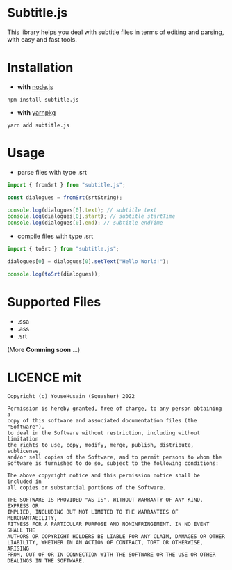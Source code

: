 # Subtitle.js
This library helps you deal with subtitle files in terms of editing and parsing, with easy and fast tools.

# Installation
- **with** [node.js](https://nodejs.org)
```sh-session
npm install subtitle.js
```
- **with** [yarnpkg](https://yarnpkg.org)
```sh-session
yarn add subtitle.js
```
# Usage
- parse files with type .srt
```js
import { fromSrt } from "subtitle.js";

const dialogues = fromSrt(srtString);

console.log(dialogues[0].text); // subtitle text
console.log(dialogues[0].start); // subtitle startTime
console.log(dialogues[0].end); // subtitle endTime
```
- compile files with type .srt
```js
import { toSrt } from "subtitle.js";

dialogues[0] = dialogues[0].setText("Hello World!");

console.log(toSrt(dialogues));
```

# Supported Files
- .ssa
- .ass
- .srt

(More **Comming soon** ...)

# LICENCE mit
```licence
Copyright (c) YouseHusain (Squasher) 2022

Permission is hereby granted, free of charge, to any person obtaining a
copy of this software and associated documentation files (the "Software"),
to deal in the Software without restriction, including without limitation
the rights to use, copy, modify, merge, publish, distribute, sublicense,
and/or sell copies of the Software, and to permit persons to whom the
Software is furnished to do so, subject to the following conditions:

The above copyright notice and this permission notice shall be included in
all copies or substantial portions of the Software.

THE SOFTWARE IS PROVIDED "AS IS", WITHOUT WARRANTY OF ANY KIND, EXPRESS OR
IMPLIED, INCLUDING BUT NOT LIMITED TO THE WARRANTIES OF MERCHANTABILITY,
FITNESS FOR A PARTICULAR PURPOSE AND NONINFRINGEMENT. IN NO EVENT SHALL THE
AUTHORS OR COPYRIGHT HOLDERS BE LIABLE FOR ANY CLAIM, DAMAGES OR OTHER
LIABILITY, WHETHER IN AN ACTION OF CONTRACT, TORT OR OTHERWISE, ARISING
FROM, OUT OF OR IN CONNECTION WITH THE SOFTWARE OR THE USE OR OTHER
DEALINGS IN THE SOFTWARE.
```
